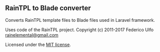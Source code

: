 RainTPL to Blade converter
--------------------------

Converts RainTPL template files to Blade files used in Laravel framework.

Uses code of the RainTPL project. Copyright (c) 2011-2017 Federico Ulfo <rainelemental@gmail.com>

Licensed under the [MIT license](LICENSE).
